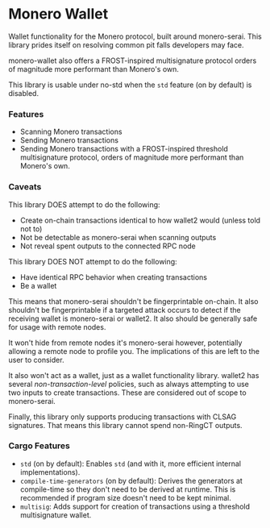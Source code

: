 # Monero Wallet

Wallet functionality for the Monero protocol, built around monero-serai. This
library prides itself on resolving common pit falls developers may face.

monero-wallet also offers a FROST-inspired multisignature protocol orders of
magnitude more performant than Monero's own.

This library is usable under no-std when the `std` feature (on by default) is
disabled.

### Features

- Scanning Monero transactions
- Sending Monero transactions
- Sending Monero transactions with a FROST-inspired threshold multisignature
  protocol, orders of magnitude more performant than Monero's own.

### Caveats

This library DOES attempt to do the following:

- Create on-chain transactions identical to how wallet2 would (unless told not
  to)
- Not be detectable as monero-serai when scanning outputs
- Not reveal spent outputs to the connected RPC node

This library DOES NOT attempt to do the following:

- Have identical RPC behavior when creating transactions
- Be a wallet

This means that monero-serai shouldn't be fingerprintable on-chain. It also
shouldn't be fingerprintable if a targeted attack occurs to detect if the
receiving wallet is monero-serai or wallet2. It also should be generally safe
for usage with remote nodes.

It won't hide from remote nodes it's monero-serai however, potentially
allowing a remote node to profile you. The implications of this are left to the
user to consider.

It also won't act as a wallet, just as a wallet functionality library. wallet2
has several *non-transaction-level* policies, such as always attempting to use
two inputs to create transactions. These are considered out of scope to
monero-serai.

Finally, this library only supports producing transactions with CLSAG
signatures. That means this library cannot spend non-RingCT outputs.

### Cargo Features

- `std` (on by default): Enables `std` (and with it, more efficient internal
  implementations).
- `compile-time-generators` (on by default): Derives the generators at
  compile-time so they don't need to be derived at runtime. This is recommended
  if program size doesn't need to be kept minimal.
- `multisig`: Adds support for creation of transactions using a threshold
  multisignature wallet.
